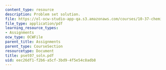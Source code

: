 ```yaml
---
content_type: resource
description: Problem set solution.
file: https://ol-ocw-studio-app-qa.s3.amazonaws.com/courses/10-37-chemical-and-biological-reaction-engineering-spring-2007/eec26df1f2b6a5cf3bd94f5e54c8adb8_pset07_soln.pdf
file_type: application/pdf
learning_resource_types:
- Assignments
ocw_type: OCWFile
parent_title: Assignments
parent_type: CourseSection
resourcetype: Document
title: pset07_soln.pdf
uid: eec26df1-f2b6-a5cf-3bd9-4f5e54c8adb8
---
```

